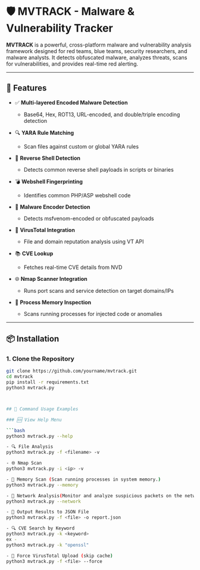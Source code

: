 # 🛡️ MVTRACK - Malware & Vulnerability Tracker

**MVTRACK** is a powerful, cross-platform malware and vulnerability analysis framework designed for red teams, blue teams, security researchers, and malware analysts. It detects obfuscated malware, analyzes threats, scans for vulnerabilities, and provides real-time red alerting.

---

## 🚀 Features

- ✅ **Multi-layered Encoded Malware Detection**
  - Base64, Hex, ROT13, URL-encoded, and double/triple encoding detection

- 🔍 **YARA Rule Matching**
  - Scan files against custom or global YARA rules

- 🧠 **Reverse Shell Detection**
  - Detects common reverse shell payloads in scripts or binaries

- 💣 **Webshell Fingerprinting**
  - Identifies common PHP/ASP webshell code

- 🧬 **Malware Encoder Detection**
  - Detects msfvenom-encoded or obfuscated payloads

- 🔬 **VirusTotal Integration**
  - File and domain reputation analysis using VT API

- 📚 **CVE Lookup**
  - Fetches real-time CVE details from NVD

- 🌐 **Nmap Scanner Integration**
  - Runs port scans and service detection on target domains/IPs

- 🧪 **Process Memory Inspection**
  - Scans running processes for injected code or anomalies

---

## 📦 Installation

### 1. Clone the Repository

```bash
git clone https://github.com/yourname/mvtrack.git
cd mvtrack
pip install -r requirements.txt
python3 mvtrack.py



## 🧪 Command Usage Examples

### 🆘 View Help Menu

```bash
python3 mvtrack.py --help

- 🔍 File Analysis
python3 mvtrack.py -f <filename> -v

- 🌐 Nmap Scan
python3 mvtrack.py -i <ip> -v

- 🧠 Memory Scan (Scan running processes in system memory.)
python3 mvtrack.py --memory

- 📡 Network Analysis(Monitor and analyze suspicious packets on the network.)
python3 mvtrack.py --network

- 🧾 Output Results to JSON File
python3 mvtrack.py -f <file> -o report.json

- 🔍 CVE Search by Keyword
python3 mvtrack.py -k <keyword>
ex -
python3 mvtrack.py -k "openssl"

- 💉 Force VirusTotal Upload (skip cache)
python3 mvtrack.py -f <file> --force
